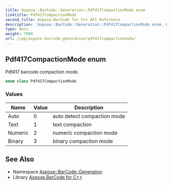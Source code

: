 ```yaml
---
title: Aspose::BarCode::Generation::Pdf417CompactionMode enum
linktitle: Pdf417CompactionMode
second_title: Aspose.BarCode for C++ API Reference
description: 'Aspose::BarCode::Generation::Pdf417CompactionMode enum. Pdf417 barcode compaction mode in C++.'
type: docs
weight: 7000
url: /cpp/aspose.barcode.generation/pdf417compactionmode/
---
```

## Pdf417CompactionMode enum


Pdf417 barcode compaction mode.

```cpp
enum class Pdf417CompactionMode
```

### Values

| Name | Value | Description |
| --- | --- | --- |
| Auto | 0 | auto detect compaction mode |
| Text | 1 | text compaction |
| Numeric | 2 | numeric compaction mode |
| Binary | 3 | binary compaction mode |


## See Also

* Namespace [Aspose::BarCode::Generation](../)
* Library [Aspose.BarCode for C++](../../)
